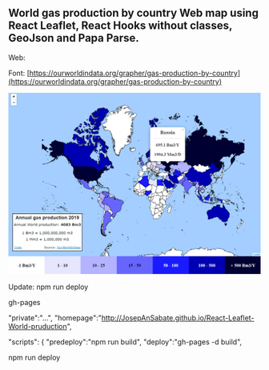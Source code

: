 ## World gas production by country Web map using React Leaflet, React Hooks without classes, GeoJson and Papa Parse.


Web:

[]()


Font: 
[https://ourworldindata.org/grapher/gas-production-by-country](https://ourworldindata.org/grapher/gas-production-by-country)

<p align="center">
<img   src="./img/mostra.PNG">
</p>

Update:
npm run deploy 

gh-pages

"private":"...",
"homepage":"http://JosepAnSabate.github.io/React-Leaflet-World-pruduction",

   "scripts": {
    "predeploy":"npm run build",
    "deploy":"gh-pages -d build",


npm run deploy